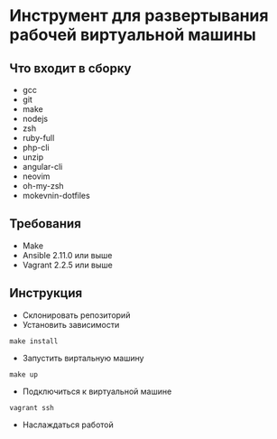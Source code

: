 # Инструмент для развертывания рабочей виртуальной машины

## Что входит в сборку
- gcc
- git
- make
- nodejs
- zsh
- ruby-full
- php-cli
- unzip
- angular-cli
- neovim
- oh-my-zsh
- mokevnin-dotfiles

## Требования
- Make
- Ansible 2.11.0 или выше
- Vagrant 2.2.5 или выше

## Инструкция
* Склонировать репозиторий
* Установить зависимости
```shell
make install
```
* Запустить виртальную машину
```shell
make up
```
* Подключиться к виртуальной машине
```shell
vagrant ssh
```
* Наслаждаться работой
